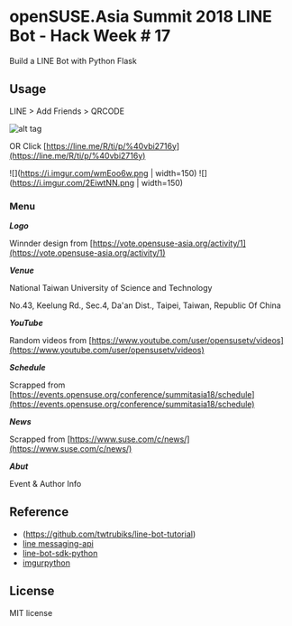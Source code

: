 # openSUSE.Asia Summit 2018 LINE Bot - Hack Week # 17

Build a LINE Bot with Python Flask

## Usage

LINE > Add Friends > QRCODE

![alt tag](http://i.imgur.com/Kkpzt4p.jpg)

OR Click [https://line.me/R/ti/p/%40vbi2716y](https://line.me/R/ti/p/%40vbi2716y)

![](https://i.imgur.com/wmEoo6w.png | width=150)
![](https://i.imgur.com/2EiwtNN.png | width=150)

### Menu

***Logo***

Winnder design from [https://vote.opensuse-asia.org/activity/1](https://vote.opensuse-asia.org/activity/1)

***Venue***

National Taiwan University of Science and Technology

No.43, Keelung Rd., Sec.4, Da'an Dist., Taipei, Taiwan, Republic Of China

***YouTube***

Random videos from [https://www.youtube.com/user/opensusetv/videos](https://www.youtube.com/user/opensusetv/videos)

***Schedule***

Scrapped from [https://events.opensuse.org/conference/summitasia18/schedule](https://events.opensuse.org/conference/summitasia18/schedule)

***News***

Scrapped from [https://www.suse.com/c/news/](https://www.suse.com/c/news/)

***Abut***

Event & Author Info

## Reference

* (https://github.com/twtrubiks/line-bot-tutorial)
* [line messaging-api](https://devdocs.line.me/en/#messaging-api)
* [line-bot-sdk-python](https://github.com/line/line-bot-sdk-python)
* [imgurpython](https://github.com/Imgur/imgurpython)

## License

MIT license
